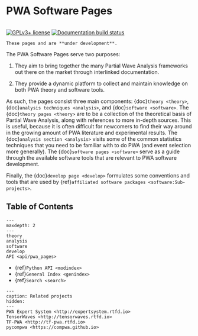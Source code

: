 # PWA Software Pages

```{title} Welcome

```

[![GPLv3+ license](https://img.shields.io/badge/License-GPLv3+-blue.svg)](https://www.gnu.org/licenses/gpl-3.0-standalone.html)
[![Documentation build status](https://readthedocs.org/projects/pwa/badge/?version=latest)](https://pwa.readthedocs.io)

```{warning}
These pages and are **under development**.
```

The PWA Software Pages serve two purposes:

1. They aim to bring together the many Partial Wave Analysis frameworks out
   there on the market through interlinked documentation.

2. They provide a dynamic platform to collect and maintain knowledge on both
   PWA theory and software tools.

As such, the pages consist three main components: {doc}`theory <theory>`,
{doc}`analysis techniques <analysis>`, and {doc}`software <software>`. The
{doc}`theory pages <theory>` are to be a collection of the theoretical basis of
Partial Wave Analysis, along with references to more in-depth sources. This is
useful, because it is often difficult for newcomers to find their way around in
the growing amount of PWA literature and experimental results. The
{doc}`analysis section <analysis>` visits some of the common statistics
techniques that you need to be familiar with to do PWA (and event selection
more generally). The {doc}`software pages <software>` serve as a guide through
the available software tools that are relevant to PWA software development.

Finally, the {doc}`develop page <develop>` formulates some conventions and
tools that are used by
{ref}`affiliated software packages <software:Sub-projects>`.

## Table of Contents

```{toctree}
---
maxdepth: 2
---
theory
analysis
software
develop
API <api/pwa_pages>
```

- {ref}`Python API <modindex>`
- {ref}`General Index <genindex>`
- {ref}`Search <search>`

```{toctree}
---
caption: Related projects
hidden:
---
PWA Expert System <http://expertsystem.rtfd.io>
TensorWaves <http://tensorwaves.rtfd.io>
TF-PWA <http://tf-pwa.rtfd.io>
pycompwa <https://compwa.github.io>
```

